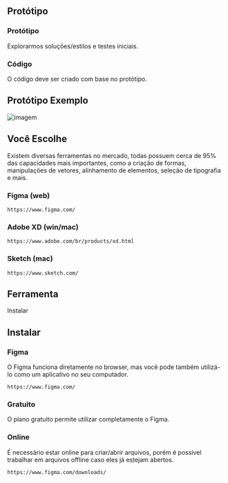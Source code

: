 ## Protótipo

### Protótipo
Explorarmos soluções/estilos e testes iniciais.

### Código
O código deve ser criado com base no protótipo.

## Protótipo Exemplo
![imagem](prototipo.jpg)

## Você Escolhe
Existem diversas ferramentas no mercado, todas possuem cerca de 95% das capacidades mais importantes, como a criação de formas, manipulações de vetores, alinhamento de elementos, seleção de tipografia e mais.

### Figma (web)

`https://www.figma.com/`

### Adobe XD (win/mac)

`https://www.adobe.com/br/products/xd.html`

### Sketch (mac)

`https://www.sketch.com/`

## Ferramenta
Instalar

## Instalar

### Figma
O Figma funciona diretamente no browser, mas você pode também utilizá-lo como um aplicativo no seu computador.

`https://www.figma.com/`

### Gratuito
O plano gratuito permite utilizar completamente o Figma.

### Online
É necessário estar online para criar/abrir arquivos, porém é possível trabalhar em arquivos offline caso eles já estejam abertos.

`https://www.figma.com/downloads/`